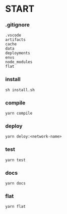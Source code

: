 # START

### .gitignore

```
.vscode
artifacts
cache
data
deployments
envs
node_modules
flat
```

### install

```shell
sh install.sh
```

### compile

```
yarn compile
```

### deploy

```
yarn deloy:<network-name>
```

### test

```
yarn test
```

### docs

```
yarn docs
```

### flat

```
yarn flat
```

